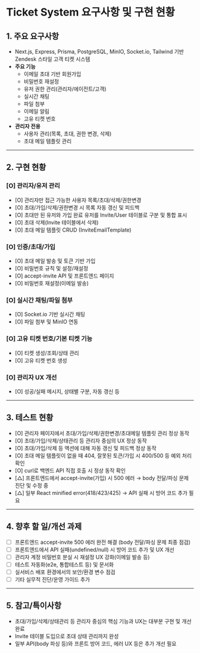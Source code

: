 # Ticket System 요구사항 및 구현 현황

## 1. 주요 요구사항
- Next.js, Express, Prisma, PostgreSQL, MinIO, Socket.io, Tailwind 기반 Zendesk 스타일 고객 티켓 시스템
- **주요 기능**
  - 이메일 초대 기반 회원가입
  - 비밀번호 재설정
  - 유저 권한 관리(관리자/에이전트/고객)
  - 실시간 채팅
  - 파일 첨부
  - 이메일 알림
  - 고유 티켓 번호
- **관리자 전용**
  - 사용자 관리(목록, 초대, 권한 변경, 삭제)
  - 초대 메일 템플릿 관리

---

## 2. 구현 현황

### [O] 관리자/유저 관리
- [O] 관리자만 접근 가능한 사용자 목록/초대/삭제/권한변경
- [O] 초대/가입/삭제/권한변경 시 목록 자동 갱신 및 피드백
- [O] 초대만 된 유저와 가입 완료 유저를 Invite/User 테이블로 구분 및 통합 표시
- [O] 초대 삭제(Invite 테이블에서 삭제)
- [O] 초대 메일 템플릿 CRUD (InviteEmailTemplate)

### [O] 인증/초대/가입
- [O] 초대 메일 발송 및 토큰 기반 가입
- [O] 비밀번호 규칙 및 설정/재설정
- [O] accept-invite API 및 프론트엔드 페이지
- [O] 비밀번호 재설정(이메일 발송)

### [O] 실시간 채팅/파일 첨부
- [O] Socket.io 기반 실시간 채팅
- [O] 파일 첨부 및 MinIO 연동

### [O] 고유 티켓 번호/기본 티켓 기능
- [O] 티켓 생성/조회/상태 관리
- [O] 고유 티켓 번호 생성

### [O] 관리자 UX 개선
- [O] 성공/실패 메시지, 상태별 구분, 자동 갱신 등

---

## 3. 테스트 현황
- [O] 관리자 페이지에서 초대/가입/삭제/권한변경/초대메일 템플릿 관리 정상 동작
- [O] 초대/가입/삭제/상태관리 등 관리자 중심의 UX 정상 동작
- [O] 초대/가입/삭제 등 액션에 대해 자동 갱신 및 피드백 정상 동작
- [O] 초대 메일 템플릿이 없을 때 404, 잘못된 토큰/가입 시 400/500 등 예외 처리 확인
- [O] curl로 백엔드 API 직접 호출 시 정상 동작 확인
- [△] 프론트엔드에서 accept-invite(가입) 시 500 에러 → body 전달/파싱 문제 진단 및 수정 중
- [△] 일부 React minified error(418/423/425) → API 실패 시 방어 코드 추가 필요

---

## 4. 향후 할 일/개선 과제
- [ ] 프론트엔드 accept-invite 500 에러 완전 해결 (body 전달/파싱 문제 최종 점검)
- [ ] 프론트엔드에서 API 실패(undefined/null) 시 방어 코드 추가 및 UX 개선
- [ ] 관리자 계정 비밀번호 분실 시 재설정 UX 강화(이메일 발송 등)
- [ ] 테스트 자동화(e2e, 통합테스트 등) 및 문서화
- [ ] 실서비스 배포 환경에서의 보안/환경 변수 점검
- [ ] 기타 실무적 진단/운영 가이드 추가

---

## 5. 참고/특이사항
- 초대/가입/삭제/상태관리 등 관리자 중심의 핵심 기능과 UX는 대부분 구현 및 개선 완료
- Invite 테이블 도입으로 초대 상태 관리까지 완성
- 일부 API(body 파싱 등)와 프론트 방어 코드, 에러 UX 등은 추가 개선 필요 